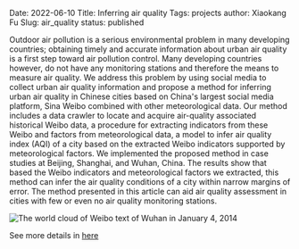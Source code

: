 Date: 2022-06-10
Title: Inferring air quality
Tags: projects
author: Xiaokang Fu
Slug: air_quality
status: published

<!-- Add following div tag where you want show soopr share buttons -->
<div class='soopr-btn'></div>

<!-- Just before body tag add this line -->
<script async defer data-soopr-token='pt_f8843b680c3f1f259cbdc907a190d4f6' src='https://sdk.soopr.co/soopr.js'></script>

Outdoor air pollution is a serious environmental problem in many developing countries; obtaining timely and accurate information about urban air quality is a first step toward air pollution control. Many developing countries however, do not have any monitoring stations and therefore the means to measure air quality. We address this problem by using social media to collect urban air quality information and propose a method for inferring urban air quality in Chinese cities based on China's largest social media platform, Sina Weibo combined with other meteorological data. Our method includes a data crawler to locate and acquire air-quality associated historical Weibo data, a procedure for extracting indicators from these Weibo and factors from meteorological data, a model to infer air quality index (AQI) of a city based on the extracted Weibo indicators supported by meteorological factors. We implemented the proposed method in case studies at Beijing, Shanghai, and Wuhan, China. The results show that based the Weibo indicators and meteorological factors we extracted, this method can infer the air quality conditions of a city within narrow margins of error. The method presented in this article can aid air quality assessment in cities with few or even no air quality monitoring stations.

![The world cloud of Weibo text of Wuhan in January 4, 2014]({attach}figs/2022-06-10-23-57-49.png)

See more details in [here](https://www.researchgate.net/publication/319501177_Inferring_urban_air_quality_based_on_social_media)

